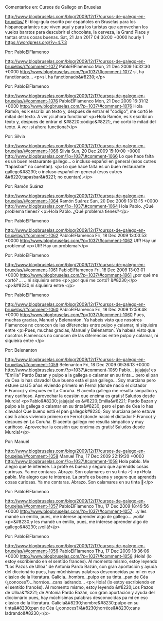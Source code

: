Comentarios en: Cursos de Gallego en Bruselas

http://www.blogbruselas.com/blog/2009/12/17/cursos-de-galego-en-bruxelas/
El blog-guía escrito por españoles en Bruselas para los hispanoparlantes
que viven aquí y para los turistas que aprovechan los vuelos baratos
para descubrir el chocolate, la cerveza, la Grand Place y tantas otras
cosas buenas. Sat, 21 Jan 2017 04:36:00 +0000 hourly 1
https://wordpress.org/?v=4.7.3

Por: PabloElFlamenco

http://www.blogbruselas.com/blog/2009/12/17/cursos-de-galego-en-bruxelas/\#comment-1077
PabloElFlamenco Mon, 21 Dec 2009 16:32:30 +0000
http://www.blogbruselas.com/?p=1037\#comment-1077 si, ha functionado\...
\<p\>si, ha functionado&\#8230;\</p\>

Por: PabloElFlamenco

http://www.blogbruselas.com/blog/2009/12/17/cursos-de-galego-en-bruxelas/\#comment-1076
PabloElFlamenco Mon, 21 Dec 2009 16:31:12 +0000
http://www.blogbruselas.com/?p=1037\#comment-1076 Hola Ramón, es k
escribí un texto y, despues de entrar el &quot;codigo&quot;, me cortó le
mitad del texto. A ver ¡si ahora functiona! \<p\>Hola Ramón, es k
escribí un texto y, despues de entrar el &\#8220;codigo&\#8221;, me
cortó le mitad del texto. A ver ¡si ahora functiona!\</p\>

Por: Silvia

http://www.blogbruselas.com/blog/2009/12/17/cursos-de-galego-en-bruxelas/\#comment-1066
Silvia Sun, 20 Dec 2009 15:10:00 +0000
http://www.blogbruselas.com/?p=1037\#comment-1066 Lo que hace falta es
un buen restaurante gallego\... o incluso español en general (esos
cutres &quot;tapasbar&quot; no cuentan). \<p\>Lo que hace falta es un
buen restaurante gallego&\#8230; o incluso español en general (esos
cutres &\#8220;tapasbar&\#8221; no cuentan).\</p\>

Por: Ramón Suárez

http://www.blogbruselas.com/blog/2009/12/17/cursos-de-galego-en-bruxelas/\#comment-1064
Ramón Suárez Sun, 20 Dec 2009 13:13:15 +0000
http://www.blogbruselas.com/?p=1037\#comment-1064 Hola Pablo. ¿Qué
problema tienes? \<p\>Hola Pablo. ¿Qué problema tienes?\</p\>

Por: PabloElFlamenco

http://www.blogbruselas.com/blog/2009/12/17/cursos-de-galego-en-bruxelas/\#comment-1062
PabloElFlamenco Fri, 18 Dec 2009 13:03:53 +0000
http://www.blogbruselas.com/?p=1037\#comment-1062 Uff! Hay un problema!
\<p\>Uff! Hay un problema!\</p\>

Por: PabloElFlamenco

http://www.blogbruselas.com/blog/2009/12/17/cursos-de-galego-en-bruxelas/\#comment-1061
PabloElFlamenco Fri, 18 Dec 2009 13:03:01 +0000
http://www.blogbruselas.com/?p=1037\#comment-1061 ¿por qué me cortó?
\... \...ni siquieira entre \<p\>¿por qué me cortó? &\#8230;\</p\>
\<p\>&\#8230;ni siquieira entre \</p\>

Por: PabloElFlamenco

http://www.blogbruselas.com/blog/2009/12/17/cursos-de-galego-en-bruxelas/\#comment-1060
PabloElFlamenco Fri, 18 Dec 2009 12:59:48 +0000
http://www.blogbruselas.com/?p=1037\#comment-1060 Pues, muchas gracias,
Manuel y Belenanton. Ya habeís visto que nosotros Flamencos no conocen
de las diferencias entre pulpo y calamar, ni siquieira entre \<p\>Pues,
muchas gracias, Manuel y Belenanton. Ya habeís visto que nosotros
Flamencos no conocen de las diferencias entre pulpo y calamar, ni
siquieira entre \</p\>

Por: Belenanton

http://www.blogbruselas.com/blog/2009/12/17/cursos-de-galego-en-bruxelas/\#comment-1059
Belenanton Fri, 18 Dec 2009 09:36:13 +0000
http://www.blogbruselas.com/?p=1037\#comment-1059 Pablo\... jajajaja! es
&quot;Emilia&quot; Pardo Bazan y pulpo a la gallega o calamar en su
tinta\... pero el pan de Cea lo has clavado! Que bueno está el pan
gallego\... Soy murciana pero estuve casi 5 años viviendo primero en
Ferrol (donde nació el dictador F.Franco) y despues en La Coruña. El
acento gallego me resulta simpatico y muy cariñoso. Aprovechar la
ocasión que encima es gratis! Saludos desde Murcia! \<p\>Pablo&\#8230;
jajajaja! es &\#8220;Emilia&\#8221; Pardo Bazan y pulpo a la gallega o
calamar en su tinta&\#8230; pero el pan de Cea lo has clavado! Que bueno
está el pan gallego&\#8230; Soy murciana pero estuve casi 5 años
viviendo primero en Ferrol (donde nació el dictador F.Franco) y despues
en La Coruña. El acento gallego me resulta simpatico y muy cariñoso.
Aprovechar la ocasión que encima es gratis! Saludos desde Murcia!\</p\>

Por: Manuel

http://www.blogbruselas.com/blog/2009/12/17/cursos-de-galego-en-bruxelas/\#comment-1058
Manuel Thu, 17 Dec 2009 22:19:20 +0000
http://www.blogbruselas.com/?p=1037\#comment-1058 Hola pablo. Me alegro
que te interese. La profe es buena y seguro que aprendds cosas curiosas.
Ya me contaras. Abrazo. Son calamares en su tinta :-) \<p\>Hola pablo.
Me alegro que te interese. La profe es buena y seguro que aprendds cosas
curiosas. Ya me contaras. Abrazo. Son calamares en su tinta 🙂\</p\>

Por: PabloElFlamenco

http://www.blogbruselas.com/blog/2009/12/17/cursos-de-galego-en-bruxelas/\#comment-1057
PabloElFlamenco Thu, 17 Dec 2009 18:49:56 +0000
http://www.blogbruselas.com/?p=1037\#comment-1057 \...y les mandé un
emilio, pues, me interese aprender algo de gallego\... ¡voilà!
\<p\>&\#8230;y les mandé un emilio, pues, me interese aprender algo de
gallego&\#8230; ¡voilà!\</p\>

Por: PabloElFlamenco

http://www.blogbruselas.com/blog/2009/12/17/cursos-de-galego-en-bruxelas/\#comment-1056
PabloElFlamenco Thu, 17 Dec 2009 18:36:06 +0000
http://www.blogbruselas.com/?p=1037\#comment-1056 ¡Hola! (lo estoy
escribiendo en el sentído francés). Al momento mismo, estoy leyendo
&quot;Los Pazos de Ulloa&quot; de Antonia Pardo Bazán, con gran
aportación y ayuda del diccionário pues, hay múchisimas palabras
desconocidas pa mí en eso clásico de la literatura.
Galicia\...hombre\...pulpo en su tinta\...pan de Céa
(¿conoces?)\...horréos\...cans ladrando\... \<p\>¡Hola! (lo estoy
escribiendo en el sentído francés). Al momento mismo, estoy leyendo
&\#8220;Los Pazos de Ulloa&\#8221; de Antonia Pardo Bazán, con gran
aportación y ayuda del diccionário pues, hay múchisimas palabras
desconocidas pa mí en eso clásico de la literatura.
Galicia&\#8230;hombre&\#8230;pulpo en su tinta&\#8230;pan de Céa
(¿conoces?)&\#8230;horréos&\#8230;cans ladrando&\#8230;\</p\>
